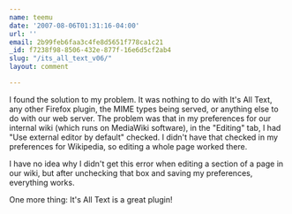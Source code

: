 ```yaml
---
name: teemu
date: '2007-08-06T01:31:16-04:00'
url: ''
email: 2b99feb6faa3c4fe8d5651f778ca1c21
_id: f7238f98-8506-432e-877f-16e6d5cf2ab4
slug: "/its_all_text_v06/"
layout: comment

---
```


I found the solution to my problem.  It was nothing to do with It's All Text, any other Firefox plugin, the MIME types being served, or anything else to do with our web server.  The problem was that in my preferences for our internal wiki (which runs on MediaWiki software), in the "Editing" tab, I had "Use external editor by default" checked.  I didn't have that checked in my preferences for Wikipedia, so editing a whole page worked there.

I have no idea why I didn't get this error when editing a section of a page in our wiki, but after unchecking that box and saving my preferences, everything works.

One more thing: It's All Text is a great plugin!

